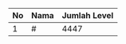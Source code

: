 | No | Nama            | Jumlah Level |
|----|-----------------|--------------|
| 1  | #    |    4447        |
